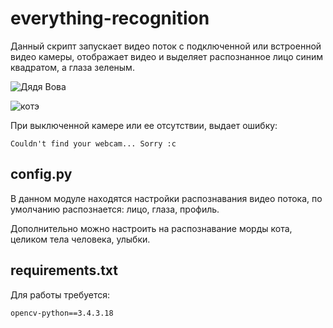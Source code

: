 # everything-recognition
Данный скрипт запускает видео поток с подключенной или встроенной видео камеры, отображает видео и выделяет распознанное лицо синим квадратом, а глаза зеленым.

![Дядя Вова](https://user-images.githubusercontent.com/89253911/146257501-f12b456c-b73a-4273-9d5e-7d739f016c4c.png)

![котэ](https://user-images.githubusercontent.com/89253911/146261092-3ba73d30-74fb-4d42-9fdc-b453f0b9c0c0.png)

При выключенной камере или ее отсутствии, выдает ошибку:

```
Couldn't find your webcam... Sorry :c
```

## config.py
В данном модуле находятся настройки распознавания видео потока, по умолчанию распознается: лицо, глаза, профиль.

Дополнительно можно настроить на распознавание морды кота, целиком тела человека, улыбки.


## requirements.txt
Для работы требуется:
```
opencv-python==3.4.3.18
```

